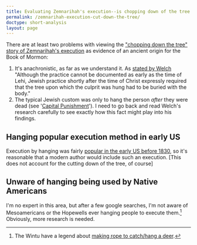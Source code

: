 ```yaml
---
title: Evaluating Zemnarihah's execution--is chopping down of the tree evidence favoring an ancient Book of Mormon?
permalink: /zemnarihah-execution-cut-down-the-tree/
doctype: short-analysis
layout: page
---
```


There are at least two problems with viewing the ["chopping down the tree" story of Zemnarihah's execution](https://knowhy.bookofmormoncentral.org/content/why-did-the-people-cut-down-the-tree-after-hanging-zemnarihah) as evidence of an ancient origin for the Book of Mormon:

1.  It's anachronistic, as far as we understand it.  As [stated by Welch](https://knowhy.bookofmormoncentral.org/content/why-did-the-people-cut-down-the-tree-after-hanging-zemnarihah) "Although the practice cannot be documented as early as the time of Lehi, Jewish practice shortly after the time of Christ expressly required that the tree upon which the culprit was hung had to be buried with the body."
2. The typical Jewish custom was only to hang the person *after* they were dead (see '[Capital Punishment](http://www.jewishencyclopedia.com/articles/4005-capital-punishment)').  I need to go back and read Welch's research carefully to see exactly how this fact might play into his findings.

## Hanging popular execution method in early US

Execution by hanging was fairly [popular in the early US before 1830](https://en.wikipedia.org/wiki/Hanging_in_the_United_States#1776_%E2%80%93_1830), so it's reasonable that a modern author would include such an execution.  [This does not account for the cutting down of the tree, of course]

## Unware of hanging being used by Native Americans

I'm no expert in this area, but after a few google searches, I'm not aware of Mesoamericans or the Hopewells ever hanging people to execute them.[^hanging_deer]  Obviously, more research is needed.

[^hanging_deer]: The Wintu have a legend about [making rope to catch/hang a deer](https://www.firstpeople.us/FP-Html-Legends/About_Rope-Wintu.html).
